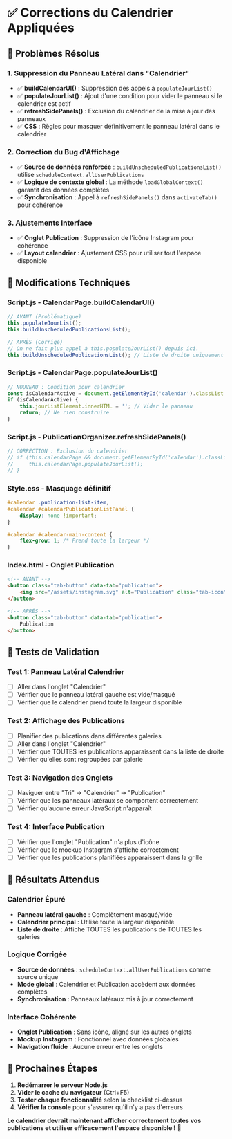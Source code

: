 # ✅ Corrections du Calendrier Appliquées

## 🎯 Problèmes Résolus

### 1. **Suppression du Panneau Latéral dans "Calendrier"**
- ✅ **buildCalendarUI()** : Suppression des appels à `populateJourList()`
- ✅ **populateJourList()** : Ajout d'une condition pour vider le panneau si le calendrier est actif
- ✅ **refreshSidePanels()** : Exclusion du calendrier de la mise à jour des panneaux
- ✅ **CSS** : Règles pour masquer définitivement le panneau latéral dans le calendrier

### 2. **Correction du Bug d'Affichage**
- ✅ **Source de données renforcée** : `buildUnscheduledPublicationsList()` utilise `scheduleContext.allUserPublications`
- ✅ **Logique de contexte global** : La méthode `loadGlobalContext()` garantit des données complètes
- ✅ **Synchronisation** : Appel à `refreshSidePanels()` dans `activateTab()` pour cohérence

### 3. **Ajustements Interface**
- ✅ **Onglet Publication** : Suppression de l'icône Instagram pour cohérence
- ✅ **Layout calendrier** : Ajustement CSS pour utiliser tout l'espace disponible

## 🔧 Modifications Techniques

### Script.js - CalendarPage.buildCalendarUI()
```javascript
// AVANT (Problématique)
this.populateJourList();
this.buildUnscheduledPublicationsList();

// APRÈS (Corrigé)
// On ne fait plus appel à this.populateJourList() depuis ici.
this.buildUnscheduledPublicationsList(); // Liste de droite uniquement
```

### Script.js - CalendarPage.populateJourList()
```javascript
// NOUVEAU : Condition pour calendrier
const isCalendarActive = document.getElementById('calendar').classList.contains('active');
if (isCalendarActive) {
    this.jourListElement.innerHTML = ''; // Vider le panneau
    return; // Ne rien construire
}
```

### Script.js - PublicationOrganizer.refreshSidePanels()
```javascript
// CORRECTION : Exclusion du calendrier
// if (this.calendarPage && document.getElementById('calendar').classList.contains('active')) {
//     this.calendarPage.populateJourList();
// }
```

### Style.css - Masquage définitif
```css
#calendar .publication-list-item, 
#calendar #calendarPublicationListPanel {
    display: none !important;
}

#calendar #calendar-main-content {
    flex-grow: 1; /* Prend toute la largeur */
}
```

### Index.html - Onglet Publication
```html
<!-- AVANT -->
<button class="tab-button" data-tab="publication">
    <img src="/assets/instagram.svg" alt="Publication" class="tab-icon"> Publication
</button>

<!-- APRÈS -->
<button class="tab-button" data-tab="publication">
    Publication
</button>
```

## 🧪 Tests de Validation

### Test 1: Panneau Latéral Calendrier
- [ ] Aller dans l'onglet "Calendrier"
- [ ] Vérifier que le panneau latéral gauche est vide/masqué
- [ ] Vérifier que le calendrier prend toute la largeur disponible

### Test 2: Affichage des Publications
- [ ] Planifier des publications dans différentes galeries
- [ ] Aller dans l'onglet "Calendrier"
- [ ] Vérifier que TOUTES les publications apparaissent dans la liste de droite
- [ ] Vérifier qu'elles sont regroupées par galerie

### Test 3: Navigation des Onglets
- [ ] Naviguer entre "Tri" → "Calendrier" → "Publication"
- [ ] Vérifier que les panneaux latéraux se comportent correctement
- [ ] Vérifier qu'aucune erreur JavaScript n'apparaît

### Test 4: Interface Publication
- [ ] Vérifier que l'onglet "Publication" n'a plus d'icône
- [ ] Vérifier que le mockup Instagram s'affiche correctement
- [ ] Vérifier que les publications planifiées apparaissent dans la grille

## 🎉 Résultats Attendus

### Calendrier Épuré
- **Panneau latéral gauche** : Complètement masqué/vide
- **Calendrier principal** : Utilise toute la largeur disponible
- **Liste de droite** : Affiche TOUTES les publications de TOUTES les galeries

### Logique Corrigée
- **Source de données** : `scheduleContext.allUserPublications` comme source unique
- **Mode global** : Calendrier et Publication accèdent aux données complètes
- **Synchronisation** : Panneaux latéraux mis à jour correctement

### Interface Cohérente
- **Onglet Publication** : Sans icône, aligné sur les autres onglets
- **Mockup Instagram** : Fonctionnel avec données globales
- **Navigation fluide** : Aucune erreur entre les onglets

## 🚀 Prochaines Étapes

1. **Redémarrer le serveur Node.js**
2. **Vider le cache du navigateur** (Ctrl+F5)
3. **Tester chaque fonctionnalité** selon la checklist ci-dessus
4. **Vérifier la console** pour s'assurer qu'il n'y a pas d'erreurs

**Le calendrier devrait maintenant afficher correctement toutes vos publications et utiliser efficacement l'espace disponible !** 🎯